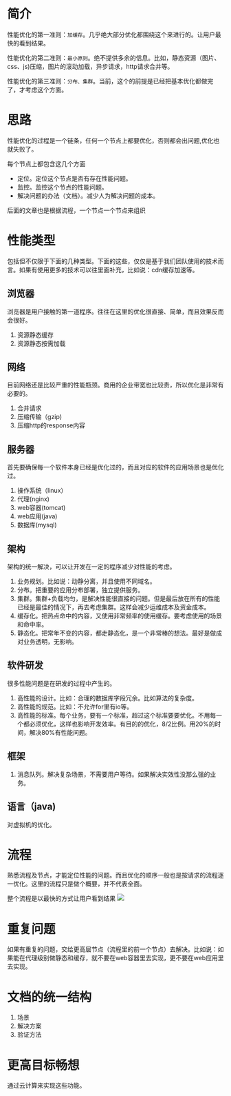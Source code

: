 # 简介
性能优化的第一准则：`加缓存`。几乎绝大部分优化都围绕这个来进行的。让用户最快的看到结果。

性能优化的第二准则：`最小原则`。绝不提供多余的信息。比如，静态资源（图片、css、js)压缩，图片的滚动加载，异步请求，http请求合并等。

性能优化的第三准则：`分布、集群`。当前，这个的前提是已经把基本优化都做完了，才考虑这个方面。
# 思路
性能优化的过程是一个链条，任何一个节点上都要优化，否则都会出问题,优化也就失败了。

每个节点上都包含这几个方面

* 定位。定位这个节点是否有存在性能问题。
* 监控。监控这个节点的性能问题。
* 解决问题的办法（文档）。减少人为解决问题的成本。

后面的文章也是根据流程，一个节点一个节点来组织

# 性能类型
包括但不仅限于下面的几种类型。下面的这些，仅仅是基于我们团队使用的技术而言。如果有使用更多的技术可以往里面补充，比如说：cdn缓存加速等。
## 浏览器
浏览器是用户接触的第一道程序。往往在这里的优化很直接、简单，而且效果反而会很好。

1. 资源静态缓存
3. 资源静态按需加载

## 网络
目前网络还是比较严重的性能瓶颈。商用的企业带宽也比较贵，所以优化是非常有必要的。

1. 合并请求
2. 压缩传输（gzip)
3. 压缩http的response内容

## 服务器
首先要确保每一个软件本身已经是优化过的，而且对应的软件的应用场景也是优化过。

1. 操作系统（linux）
2. 代理(nginx)
3. web容器(tomcat)
4. web应用(java)
5. 数据库(mysql)

## 架构
架构的统一解决，可以让开发在一定的程序减少对性能的考虑。

1. 业务规划。比如说：动静分离，并且使用不同域名。
2. 分布。把重要的应用分布部署，独立提供服务。
3. 集群。集群+负载均匀，是解决性能很直接的问题。但是最后放在所有的性能已经是最佳的情况下，再去考虑集群。这样会减少运维成本及资金成本。
4. 缓存化。把热点命中的内容，又使用非常频率的使用缓存。要考虑使用的场景和命中率。
5. 静态化。把常年不变的内容，都走静态化，是一个非常棒的想法。最好是做成对业务透明，无影响。

## 软件研发
很多性能问题是在研发的过程中产生的。
1. 高性能的设计。比如：合理的数据库字段冗余。比如算法的复杂度。
2. 高性能的规范。比如：不允许for里有io等。
3. 高性能的标准。每个业务，要有一个标准，超过这个标准要要优化。不用每一个都必须优化，这样也影响开发效率。有目的的优化，8/2比例。用20%的时间，解决80%有性能问题。

## 框架

1. 消息队列。解决复杂场景，不需要用户等待。如果解决实效性没那么强的业务。

## 语言（java)
对虚拟机的优化。

# 流程
熟悉流程及节点，才能定位性能的问题。而且优化的顺序一般也是按请求的流程逐一优化。这里的流程只是做个概要，并不代表全面。

整个流程是以最快的方式让用户看到结果
![](http://images2015.cnblogs.com/blog/762312/201603/762312-20160321114308354-583248313.jpg)
# 重复问题
如果有重复的问题，交给更高层节点（流程里的前一个节点）去解决。比如说：如果能在代理级别做静态和缓存，就不要在web容器里去实现，更不要在web应用里去实现。
# 文档的统一结构
1. 场景
2. 解决方案
3. 验证方法

# 更高目标畅想
通过云计算来实现这些功能。